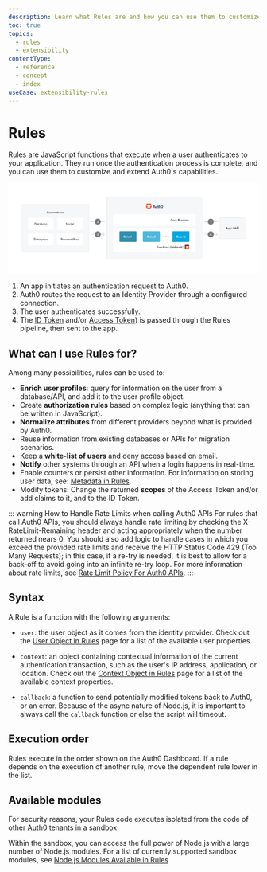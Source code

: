 ```yaml
---
description: Learn what Rules are and how you can use them to customize and extend Auth0's capabilities.
toc: true
topics:
  - rules
  - extensibility
contentType:
  - reference
  - concept
  - index
useCase: extensibility-rules
---
```


# Rules

Rules are JavaScript functions that execute when a user authenticates to your application. They run once the authentication process is complete, and you can use them to customize and extend Auth0's capabilities.

![Rule Flow](/media/articles/rules/flow.png)

1. An app initiates an authentication request to Auth0.
1. Auth0 routes the request to an Identity Provider through a configured connection.
1. The user authenticates successfully.
1. The [ID Token](/tokens/id-token) and/or [Access Token](/tokens/overview-access-tokens)) is passed through the Rules pipeline, then sent to the app.

## What can I use Rules for?

Among many possibilities, rules can be used to:

* __Enrich user profiles__: query for information on the user from a database/API, and add it to the user profile object.
* Create __authorization rules__ based on complex logic (anything that can be written in JavaScript).
* __Normalize attributes__ from different providers beyond what is provided by Auth0.
* Reuse information from existing databases or APIs for migration scenarios.
* Keep a __white-list of users__ and deny access based on email.
* __Notify__ other systems through an API when a login happens in real-time.
* Enable counters or persist other information. For information on storing user data, see: [Metadata in Rules](/rules/guides/metadata).
* Modify tokens: Change the returned __scopes__ of the Access Token and/or add claims to it, and to the ID Token.

::: warning How to Handle Rate Limits when calling Auth0 APIs
For rules that call Auth0 APIs, you should always handle rate limiting by checking the X-RateLimit-Remaining header and acting appropriately when the number returned nears 0. You should also add logic to handle cases in which you exceed the provided rate limits and receive the HTTP Status Code 429 (Too Many Requests); in this case, if a re-try is needed, it is best to allow for a back-off to avoid going into an infinite re-try loop. For more information about rate limits, see [Rate Limit Policy For Auth0 APIs](/policies/rate-limits).
:::

## Syntax

A Rule is a function with the following arguments:

* `user`: the user object as it comes from the identity provider. Check out the [User Object in Rules](/rules/references/user-object) page for a list of the available user properties.

* `context`: an object containing contextual information of the current authentication transaction, such as the user's IP address, application, or location. Check out the [Context Object in Rules](/rules/references/context-object) page for a list of the available context properties.

* `callback`: a function to send potentially modified tokens back to Auth0, or an error. Because of the async nature of Node.js, it is important to always call the `callback` function or else the script will timeout.

## Execution order

Rules execute in the order shown on the Auth0 Dashboard. If a rule depends on the execution of another rule, move the dependent rule lower in the list.

## Available modules

For security reasons, your Rules code executes isolated from the code of other Auth0 tenants in a sandbox. 

Within the sandbox, you can access the full power of Node.js with a large number of Node.js modules. For a list of currently supported sandbox modules, see [Node.js Modules Available in Rules](/rules/references/modules)
